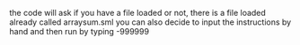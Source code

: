 the code will ask if you have a file loaded or not, there is a file loaded already called arraysum.sml
you can also decide to input the instructions by hand and then run by typing -999999
